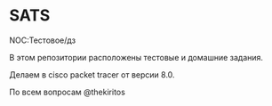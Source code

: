 # SATS
NOC:Тестовое/дз

В этом репозитории расположены  тестовые и  домашние задания.

Делаем в cisco packet tracer от версии 8.0.

По всем вопросам @thekiritos
